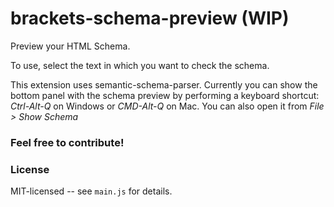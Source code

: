  brackets-schema-preview (WIP)
==============================
Preview your HTML Schema.

To use, select the text in which you want to check the schema.

This extension uses semantic-schema-parser. 
Currently you can show the bottom panel with the schema preview by performing a keyboard shortcut: _Ctrl-Alt-Q_ on Windows or _CMD-Alt-Q_ on Mac. 
You can also open it from _File > Show Schema_

### Feel free to contribute!

### License
MIT-licensed -- see `main.js` for details.

